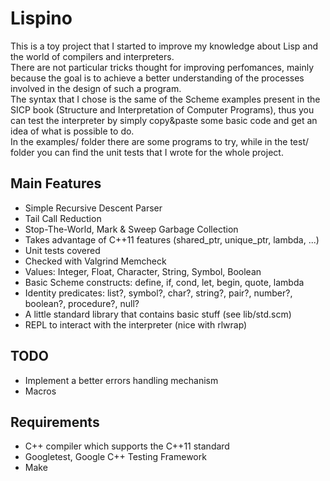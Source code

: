 Lispino
=======

This is a toy project that I started to improve my knowledge about Lisp and the world of compilers and interpreters.  
There are not particular tricks thought for improving perfomances,
mainly because the goal is to achieve a better understanding of the
processes involved in the design of such a program.  
The syntax that I chose is the same of the Scheme examples present in 
the SICP book (Structure and Interpretation of Computer Programs), thus
you can test the interpreter by simply copy&paste some basic code and 
get an idea of what is possible to do.  
In the examples/ folder there are some programs to try, while in the test/ folder you can find the unit tests that I wrote for the whole project.

Main Features
--------

+ Simple Recursive Descent Parser
+ Tail Call Reduction
+ Stop-The-World, Mark & Sweep Garbage Collection  
+ Takes advantage of C++11 features (shared_ptr, unique_ptr, lambda, ...)
+ Unit tests covered
+ Checked with Valgrind Memcheck
+ Values: Integer, Float, Character, String, Symbol, Boolean 
+ Basic Scheme constructs: define, if, cond, let, begin, quote, lambda
+ Identity predicates: list?, symbol?, char?, string?, pair?, number?, boolean?, procedure?, null?
+ A little standard library that contains basic stuff (see lib/std.scm)
+ REPL to interact with the interpreter (nice with rlwrap)

TODO
----

+ Implement a better errors handling mechanism
+ Macros

Requirements
------------

+ C++ compiler which supports the C++11 standard
+ Googletest, Google C++ Testing Framework
+ Make

